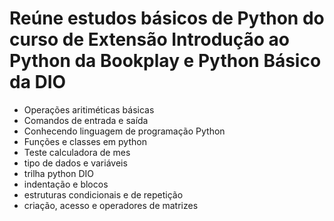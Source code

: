 # Reúne estudos básicos de Python do curso de Extensão Introdução ao Python da Bookplay e Python Básico da DIO

* Operações aritiméticas básicas
* Comandos de entrada e saída
* Conhecendo linguagem de programação Python
* Funções e classes em python
* Teste calculadora de mes
* tipo de dados e variáveis
* trilha python DIO
* indentação e blocos
* estruturas condicionais e de repetição
* criação, acesso e operadores de matrizes

